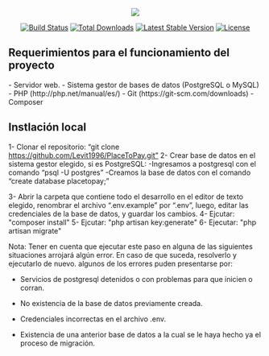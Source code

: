 <p align="center"><img src="https://laravel.com/assets/img/components/logo-laravel.svg"></p>

<p align="center">
<a href="https://travis-ci.org/laravel/framework"><img src="https://travis-ci.org/laravel/framework.svg" alt="Build Status"></a>
<a href="https://packagist.org/packages/laravel/framework"><img src="https://poser.pugx.org/laravel/framework/d/total.svg" alt="Total Downloads"></a>
<a href="https://packagist.org/packages/laravel/framework"><img src="https://poser.pugx.org/laravel/framework/v/stable.svg" alt="Latest Stable Version"></a>
<a href="https://packagist.org/packages/laravel/framework"><img src="https://poser.pugx.org/laravel/framework/license.svg" alt="License"></a>
</p>


## Requerimientos para el funcionamiento del proyecto
<p align="left">
- Servidor web.
- Sistema gestor de bases de datos (PostgreSQL o MySQL)    
- PHP (http://php.net/manual/es/)
- Git (https://git-scm.com/downloads)
- Composer
    
## Instlación local 

1- Clonar el repositorio: “git clone https://github.com/Levit1996/PlaceToPay.git”
2- Crear base de datos en el sistema gestor elegido, si es PostgreSQL:
           -Ingresamos a postgresql con el comando “psql -U postgres” 
           -Creamos la base de datos con el comando “create database placetopay;” 
           
3- Abrir la carpeta que contiene todo el desarrollo en el editor de texto elegido, renombrar el archivo “.env.example” por “.env”, luego, editar las credenciales de la base de datos, y guardar los cambios.
4- Ejcutar: "composer install"
5- Ejcutar: "php artisan key:generate"
6- Ejecutar: "php artisan migrate"

Nota: Tener en cuenta que ejecutar este paso en alguna de las siguientes situaciones arrojará algún error. En caso de que suceda, resolverlo y ejecutarlo de nuevo. algunos de los errores puden presentarse por:  

- Servicios de postgresql detenidos o con problemas para que inicien o corran. 

- No existencia de la base de datos previamente creada. 

- Credenciales incorrectas en el archivo .env. 

- Existencia de una anterior base de datos a la cual se le haya hecho ya el proceso de migración. 
    
</p>







